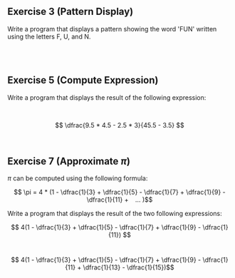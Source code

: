 ## Exercise 3 (Pattern Display)
Write a program that displays a pattern showing the word 'FUN' written using the letters F, U, and N. 

<br>
<br>

## Exercise 5 (Compute Expression)
Write a program that displays the result of the following expression:

<br>

$$ \dfrac{9.5 * 4.5 - 2.5 * 3}{45.5 - 3.5} $$

<br>

## Exercise 7 (Approximate $\pi$)
$\pi$ can be computed using the following formula:

$$ \pi = 4 * (1 - \dfrac{1}{3} + \dfrac{1}{5} - \dfrac{1}{7} + \dfrac{1}{9} - \dfrac{1}{11} +   ... )$$

Write a program that displays the result of the two following expressions:
<br>

$$ 4(1 - \dfrac{1}{3} + \dfrac{1}{5} - \dfrac{1}{7} + \dfrac{1}{9} - \dfrac{1}{11})  $$
<br>

$$ 4(1 - \dfrac{1}{3} + \dfrac{1}{5} - \dfrac{1}{7} + \dfrac{1}{9} - \dfrac{1}{11} + \dfrac{1}{13} - \dfrac{1}{15})$$
